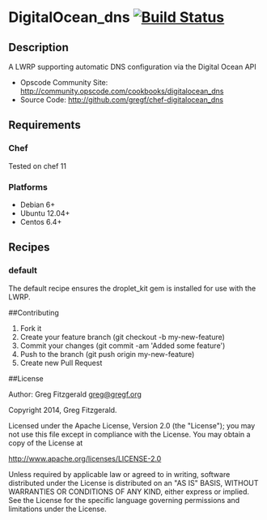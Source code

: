 # DigitalOcean_dns [![Build Status](https://secure.travis-ci.org/gregf/cookbook-digitalocean_dns.png)](http://travis-ci.org/gregf/cookbook-digitalocean_dns)

## Description

A LWRP supporting automatic DNS configuration via the Digital Ocean API

* Opscode Community Site: http://community.opscode.com/cookbooks/digitalocean_dns
* Source Code: http://github.com/gregf/chef-digitalocean_dns

## Requirements

### Chef

Tested on chef 11

### Platforms

* Debian 6+
* Ubuntu 12.04+
* Centos 6.4+

## Recipes

### default

The default recipe ensures the droplet_kit gem is installed for use with the LWRP.

##Contributing

1. Fork it
2. Create your feature branch (git checkout -b my-new-feature)
3. Commit your changes (git commit -am 'Added some feature')
4. Push to the branch (git push origin my-new-feature)
5. Create new Pull Request

##License

Author: Greg Fitzgerald <greg@gregf.org>  

Copyright 2014, Greg Fitzgerald.

Licensed under the Apache License, Version 2.0 (the "License");
you may not use this file except in compliance with the License.
You may obtain a copy of the License at

http://www.apache.org/licenses/LICENSE-2.0

Unless required by applicable law or agreed to in writing, software
distributed under the License is distributed on an "AS IS" BASIS,
WITHOUT WARRANTIES OR CONDITIONS OF ANY KIND, either express or implied.
See the License for the specific language governing permissions and
limitations under the License.
